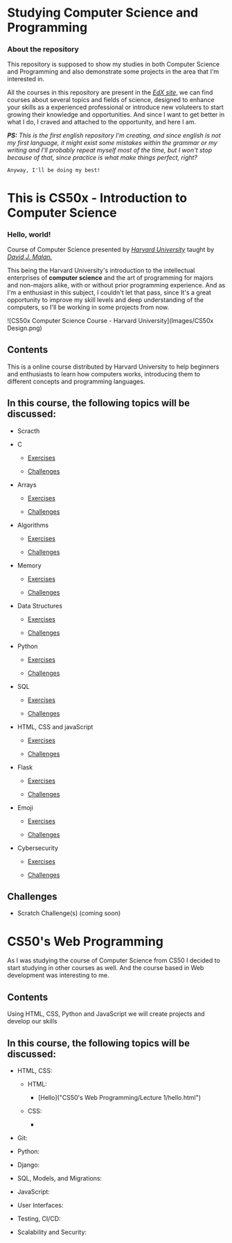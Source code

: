 # Studying Computer Science and Programming

### About the repository

This repository is supposed to show my studies in both Computer Science and Programming and also demonstrate some projects in the area that I'm interested in.

All the courses in this repository are present in the [*EdX site*](https://www.edx.org/), we can find courses about several topics and fields of science, designed to enhance your skills as a experienced professional or introduce new voluteers to start growing their knowledge and opportunities. And since I want to get better in what I do, I craved and attached to the opportunity, and here I am.

***PS:** This is the first english repository I'm creating, and since english is not my first language, it might exist some mistakes within the grammar or my writing and I'll probably repeat myself most of the time, but I won't stop because of that, since practice is what make things perfect, right?*

`Anyway, I'll be doing my best!`

# This is CS50x - Introduction to Computer Science

### Hello, world!

Course of Computer Science presented by [*Harvard University*](https://www.edx.org/school/harvardx) taught by [*David J. Malan.*](https://cs.harvard.edu/malan/) 

This being the Harvard University's introduction to the intellectual enterprises of **computer science** and the art of programming for majors and non-majors alike, with or without prior programming experience. And as I'm a enthusiast in this subject, I couldn't let that pass, since It's a great opportunity to improve my skill levels and deep understanding of the computers, so I'll be working in some projects from now.

![CS50x Computer Science Course - Harvard University](Images/CS50x Design.png)

## Contents

This is a online course distributed by Harvard University to help beginners and enthusiasts to learn how computers works, introducing them to different concepts and programming languages.

## In this course, the following topics will be discussed:

- Scracth

- C

   * [Exercises](CS50x%20-%20Introduction%20to%20Computer%20Science/Week%200%20-%20Scratch/)
   
   * [Challenges](CS50x%20-%20Introduction%20to%20Computer%20Science/Week%200%20-%20Scratch/)

- Arrays

   * [Exercises](CS50x%20-%20Introduction%20to%20Computer%20Science/Week%201%20-%20C/)
   
   * [Challenges](CS50x%20-%20Introduction%20to%20Computer%20Science/Week%201%20-%20C/)

- Algorithms

   * [Exercises](CS50x%20-%20Introduction%20to%20Computer%20Science/)
   
   * [Challenges](CS50x%20-%20Introduction%20to%20Computer%20Science/)

- Memory

   * [Exercises](CS50x%20-%20Introduction%20to%20Computer%20Science/)
   
   * [Challenges](CS50x%20-%20Introduction%20to%20Computer%20Science/)

- Data Structures

   * [Exercises](CS50x%20-%20Introduction%20to%20Computer%20Science/)
   
   * [Challenges](CS50x%20-%20Introduction%20to%20Computer%20Science/)

- Python

   * [Exercises](CS50x%20-%20Introduction%20to%20Computer%20Science/)
   
   * [Challenges](CS50x%20-%20Introduction%20to%20Computer%20Science/)

- SQL

   * [Exercises](CS50x%20-%20Introduction%20to%20Computer%20Science/)
   
   * [Challenges](CS50x%20-%20Introduction%20to%20Computer%20Science/)

- HTML, CSS and javaScript

   * [Exercises](CS50x%20-%20Introduction%20to%20Computer%20Science/)
   
   * [Challenges](CS50x%20-%20Introduction%20to%20Computer%20Science/)

- Flask

   * [Exercises](CS50x%20-%20Introduction%20to%20Computer%20Science/)
   
   * [Challenges](CS50x%20-%20Introduction%20to%20Computer%20Science/)

- Emoji

   * [Exercises](CS50x%20-%20Introduction%20to%20Computer%20Science/)
   
   * [Challenges](CS50x%20-%20Introduction%20to%20Computer%20Science/)

- Cybersecurity

   * [Exercises](CS50x%20-%20Introduction%20to%20Computer%20Science/)
   
   * [Challenges](CS50x%20-%20Introduction%20to%20Computer%20Science/)

## Challenges

- Scratch Challenge(s) (coming soon)

# CS50's Web Programming

As I was studying the course of Computer Science from CS50 I decided to start studying in other courses as well. And the course based in Web development was interesting to me.

## Contents

Using HTML, CSS, Python and JavaScript we will create projects and develop our skills

## In this course, the following topics will be discussed:

- HTML, CSS:

   * HTML:

      * [Hello]("CS50's Web Programming/Lecture 1/hello.html")

   * CSS:

      * 

- Git:

- Python:

- Django:

- SQL, Models, and Migrations:

- JavaScript:

- User Interfaces:

- Testing, CI/CD:

- Scalability and Security: